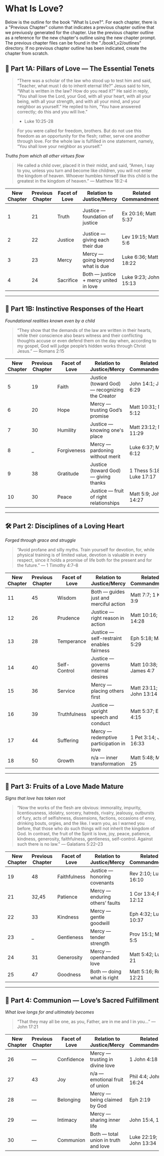 # What Is Love?
Below is the outline for the book "What Is Love?".
For each chapter, there is a "Previous Chapter" column that indicates a previous chapter
outline that we previuosly generated for the chapter.  Use the previous chapter outline as a
reference for the new chapter's outline using the new chapter prompt. The previous chapter files
can be found in the "./book1_v2/outlines" directory. If no previous chapter outline has been
indicated, create the chapter from scratch.


## 🌱 Part 1A: Pillars of Love — The Essential Tenets

> “There was a scholar of the law who stood up to test him and said,
> “Teacher, what must I do to inherit eternal life?” Jesus said to him,
> “What is written in the law? How do you read it?” He said in reply,
> “You shall love the Lord, your God, with all your heart, with all your being,
> with all your strength, and with all your mind, and your neighbor as yourself.”
> He replied to him, “You have answered correctly; do this and you will live.”
> - Luke 10:25-28

> For you were called for freedom, brothers. But do not use this freedom as
> an opportunity for the flesh; rather, serve one another through love.
> For the whole law is fulfilled in one statement, namely,
> “You shall love your neighbor as yourself.”

*Truths from which all other virtues flow*

> He called a child over, placed it in their midst, and said,
> “Amen, I say to you, unless you turn and become like children,
> you will not enter the kingdom of heaven.
> Whoever humbles himself like this child is the greatest in the kingdom of heaven.”
> — Matthew 18:2-4

| New Chapter | Previous Chapter | Facet of Love | Relation to Justice/Mercy             | Related Commandments  | Spiritual Practice                    | Vice          | Scriptural Anchor |
| ----------- | ---------------- | ------------- | ------------------------------------- | --------------------- | ------------------------------------- | ------------- | ----------------- |
| 1           | 21               | Truth            | Justice — foundation of justice       | Ex 20:16; Matt 5:37   | Examination of conscience; Confession | Lying, deceit | John 18:37        |
| 2           | 22               | Justice          | Justice — giving each their due       | Lev 19:15; Matt 5:6   | Works of mercy; Advocacy              | Injustice     | Micah 6:8         |
| 3           | 23               | Mercy            | Mercy — going beyond what is due      | Luke 6:36; Matt 18:22 | Works of mercy; Forgiveness           | Vengeance     | Luke 6:36         |
| 4           | 24               | Sacrifice        | Both — justice + mercy united in love | Luke 9:23; John 15:13 | Fasting; Voluntary acts of love       | Selfishness   | Romans 12:1       |

---

## 🌱 Part 1B: Instinctive Responses of the Heart

*Foundational realities known even by a child*

> “They show that the demands of the law are written in their hearts,
> while their conscience also bears witness and their conflicting thoughts
> accuse or even defend them on the day when, according to my gospel,
> God will judge people’s hidden works through Christ Jesus.”
> — Romans 2:15

| New Chapter | Previous Chapter | Facet of Love | Relation to Justice/Mercy                      | Related Commandments     | Spiritual Practice             | Vice        | Scriptural Anchor |
| ----------- | ---------------- | ------------- | ---------------------------------------------- | ------------------------ | ------------------------------ | ----------- | ----------------- |
| 5           | 19               | Faith         | Justice (toward God) — recognizing the Creator | John 14:1; John 6:29     | Lectio Divina; Creed           | Doubt       | Heb 11:1          |
| 6           | 20               | Hope          | Mercy — trusting God’s promise                 | Matt 10:31; Matt 5:12    | Trustful prayer; Mercy chaplet | Despair     | Romans 5:5        |
| 7           | 30               | Humility      | Justice — knowing one's place                  | Matt 23:12; Matt 11:29   | Litany of humility             | Pride       | Luke 18:14        |
| 8           | _                | Forgiveness   | Mercy — pardoning without merit                | Luke 6:37; Matt 6:12     | Reconciliation                 | Grudges     | Matt 6:14         |
| 9           | 38               | Gratitude     | Justice (toward God) — giving thanks           | 1 Thess 5:18; Luke 17:17 | Thanksgiving; Examen           | Entitlement | Luke 17:18        |
| 10          | 30               | Peace         | Justice — fruit of right relationships         | Matt 5:9; John 14:27     | Rosary; Reconciliation         | Discord     | Isaiah 32:17      |

---

## 🛠️ Part 2: Disciplines of a Loving Heart

*Forged through grace and struggle*

> “Avoid profane and silly myths. Train yourself for devotion, for,
> while physical training is of limited value, devotion is valuable
> in every respect, since it holds a promise of life both
> for the present and for the future.”
> — 1 Timothy 4:7–8

| New Chapter | Previous Chapter | Facet of Love | Relation to Justice/Mercy                 | Related Commandments   | Spiritual Practice | Vice          | Scriptural Anchor |
| ----------- | ---------------- | ------------- | ----------------------------------------- | ---------------------- | ------------------ | ------------- | ----------------- |
| 11          | 45               | Wisdom        | Both — guides just and merciful action    | Matt 7:7; 1 Kgs 3:9    | Scripture study    | Folly         | James 3:17        |
| 12          | 26               | Prudence      | Justice — right reason in action          | Matt 10:16; Luke 14:28 | Discernment        | Rashness      | Prov 14:8         |
| 13          | 28               | Temperance    | Justice — self-restraint enables fairness | Eph 5:18; Matt 5:29    | Fasting            | Gluttony      | 1 Cor 9:25        |
| 14          | 40               | Self-Control  | Justice — governs internal desires        | Matt 10:38; James 4:7  | Personal rule      | Impulsiveness | Gal 5:22          |
| 15          | 36               | Service       | Mercy — placing others first              | Matt 23:11; John 13:14 | Volunteering       | Apathy        | John 13:15        |
| 16          | 39               | Truthfulness  | Justice — upright speech and conduct      | Matt 5:37; Eph 4:15    | Honesty practices  | Deceit        | Prov 12:19        |
| 17          | 44               | Suffering     | Mercy — redemptive participation in love  | 1 Pet 3:14; John 16:33 | Offering up pain   | Avoidance     | Col 1:24          |
| 18          | 50               | Growth        | n/a — inner transformation                | Matt 5:48; Matt 25     | Daily examen       | Stagnation    | 2 Pet 3:18        |

---

## 🌸 Part 3: Fruits of a Love Made Mature

*Signs that love has taken root*

> “Now the works of the flesh are obvious: immorality, impurity, licentiousness,
> idolatry, sorcery, hatreds, rivalry, jealousy, outbursts of fury, acts of selfishness,
> dissensions, factions, occasions of envy, drinking bouts, orgies, and the like.
> I warn you, as I warned you before, that those who do such things
> will not inherit the kingdom of God.
> In contrast, the fruit of the Spirit is love, joy, peace, patience, kindness,
> generosity, faithfulness, gentleness, self-control.
> Against such there is no law."
> — Galatians 5:22–23

| New Chapter | Previous Chapter | Facet of Love | Relation to Justice/Mercy       | Related Commandments  | Spiritual Practice | Vice         | Scriptural Anchor |
| ----------- | ---------------- | ------------- | ------------------------------- | --------------------- | ------------------ | ------------ | ----------------- |
| 19          | 48               | Faithfulness  | Justice — honoring covenants    | Rev 2:10; Luke 16:10  | Vows; Commitments  | Infidelity   | Matt 25:21        |
| 21          | 32,45            | Patience      | Mercy — enduring others’ faults | 1 Cor 13:4; Rom 12:12 | Surrender          | Restlessness | James 5:8         |
| 22          | 33               | Kindness      | Mercy — gentle goodwill         | Eph 4:32; Luke 10:37  | Almsgiving         | Harshness    | Eph 4:32          |
| 23          | _                | Gentleness    | Mercy — tender strength         | Prov 15:1; Matt 5:5   | Mildness           | Aggression   | Gal 6:1           |
| 24          | 31               | Generosity    | Mercy — openhanded love         | Matt 5:42; Luke 21    | Tithing; Charity   | Stinginess   | 2 Cor 9:7         |
| 25          | 47               | Goodness      | Both — doing what is right      | Matt 5:16; Rom 12:21  | Acts of virtue     | Apathy       | Psalm 23:6        |

---

## 💞 Part 4: Communion — Love’s Sacred Fulfillment

*What love longs for and ultimately becomes*

> “That they may all be one, as you, Father, are in me and I in you...”
> — John 17:21

| New Chapter | Previous Chapter | Facet of Love | Relation to Justice/Mercy            | Related Commandments   | Spiritual Practice   | Vice       | Scriptural Anchor |
| ----------- | ---------------- | ------------- | ------------------------------------ | ---------------------- | -------------------- | ---------- | ----------------- |
| 26          | —                | Confidence    | Mercy — trusting in divine love      | 1 John 4:18            | Mercy Chaplet        | Fear       | Heb 10:35         |
| 27          | 43               | Joy           | n/a — emotional fruit of union       | Phil 4:4; John 16:24   | Praise; Worship      | Cynicism   | John 16:22        |
| 28          | —                | Belonging     | Mercy — being claimed by God         | Eph 2:19               | Baptism; Parish life | Rejection  | Eph 2:19          |
| 29          | —                | Intimacy      | Mercy — sharing inner life           | John 15:4, 15          | Adoration; Silence   | Alienation | John 15:15        |
| 30          | —                | Communion     | Both — total union in truth and love | Luke 22:19; John 13:34 | Eucharist            | Division   | John 17:21        |
